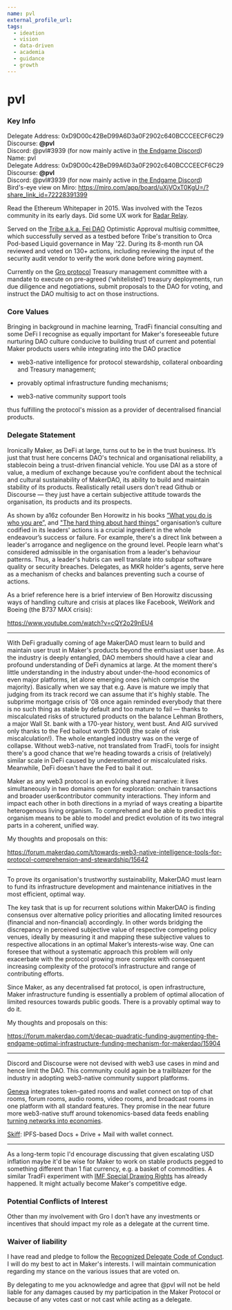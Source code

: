 ```yaml
---
name: pvl
external_profile_url:
tags:
  - ideation
  - vision
  - data-driven
  - academia
  - guidance
  - growth
---
```


# pvl

### Key Info

Delegate Address: 0xD9D00c42BeD99A6D3a0F2902c640BCCCEECF6C29  
Discourse: **@pvl**  
Discord: @pvl#3939 (for now mainly active in [the Endgame Discord](https://discord.gg/sYnXP2r5))  
Name: pvl  
Delegate Address: 0xD9D00c42BeD99A6D3a0F2902c640BCCCEECF6C29  
Discourse: **@pvl**  
Discord: @pvl#3939 (for now mainly active in [the Endgame Discord](https://discord.gg/sYnXP2r5))  
Bird's-eye view on Miro: https://miro.com/app/board/uXjVOxT0KgU=/?share_link_id=72228391399  

Read the Ethereum Whitepaper in 2015. Was involved with the Tezos community in its early days. Did some UX work for [Radar Relay](https://radar.tech).

Served on the [Tribe a.k.a. Fei DAO](https://docs.tribedao.xyz) Optimistic Approval multisig committee, which successfully served as a testbed before Tribe's transition to Orca Pod-based Liquid governance in May '22. During its 8-month run OA reviewed and voted on 130+ actions, including reviewing the input of the security audit vendor to verify the work done before wiring payment.

Currently on the [Gro protocol](https://www.gro.xyz/) Treasury management committee with a mandate to execute on pre-agreed (‘whitelisted’) treasury deployments, run due diligence and negotiations, submit proposals to the DAO for voting, and instruct the DAO multisig to act on those instructions.

### Core Values

Bringing in background in machine learning, TradFi financial consulting and some DeFi I recognise as equally important for Maker's foreseeable future nurturing DAO culture conducive to building trust of current and potential Maker products users while integrating into the DAO practice

* web3-native intelligence for protocol stewardship, collateral onboarding and Treasury management;

* provably optimal infrastructure funding mechanisms;

* web3-native community support tools

thus fulfilling the protocol's mission as a provider of decentralised financial products.

### Delegate Statement

Ironically Maker, as DeFi at large, turns out to be in the trust business. It’s just that trust here concerns DAO's technical and organisational reliability, a stablecoin being a trust-driven financial vehicle. You use DAI as a store of value, a medium of exchange because you’re confident about the technical and cultural sustainability of MakerDAO, its ability to build and maintain stability of its products. Realistically retail users don’t read Github or Discourse — they just have a certain subjective attitude towards the organisation, its products and its prospects.

As shown by a16z cofounder Ben Horowitz in his books  [“What you do is who you are”,](https://a16z.com/book/whatyoudo/) and ["The hard thing about hard things"](https://a16z.com/book/the-hard-thing-about-hard-things/) organisation’s culture codified in its leaders' actions is a crucial ingredient in the whole endeavour’s success or failure. For example, there's a direct link between a leader's arrogance and negligence on the ground level. People learn what's considered admissible in the organisation from a leader's behaviour patterns. Thus, a leader's hubris can well translate into subpar software quality or security breaches. Delegates, as MKR holder's agents, serve here as a mechanism of checks and balances preventing such a course of actions.

As a brief reference here is a brief interview of Ben Horowitz discussing ways of handling culture and crisis at places like Facebook, WeWork and Boeing (the B737 MAX crisis):

https://www.youtube.com/watch?v=cQY2o29nEU4

---

With DeFi gradually coming of age MakerDAO must learn to build and maintain user trust in Maker's products beyond the enthusiast user base. As the industry is deeply entangled, DAO members should have a clear and profound understanding of DeFi dynamics at large. At the moment there's little understanding in the industry about under-the-hood economics of even major platforms, let alone emerging ones (which comprise the majority). Basically when we say that e.g. Aave is mature we imply that judging from its track record we can assume that it's highly stable. The subprime mortgage crisis of '08 once again reminded everybody that there is no such thing as stable by default and too mature to fail — thanks to miscalculated risks of structured products on the balance Lehman Brothers, a major Wall St. bank with a 170-year history, went bust. And AIG survived only thanks to the Fed bailout worth $200B (the scale of risk miscalculation!). The whole entangled industry was on the verge of collapse. Without web3-native, not translated from TradFi, tools for insight there's a good chance that we're heading towards a crisis of (relatively) similar scale in DeFi caused by underestimated or miscalculated risks. Meanwhile, DeFi doesn't have the Fed to bail it out.

Maker as any web3 protocol is an evolving shared narrative: it lives simultaneously in two domains open for exploration: onchain transactions and broader user&contributor community interactions. They inform and impact each other in both directions in a myriad of ways creating a bipartite heterogenous living organism. To comprehend and be able to predict this organism means to be able to model and predict evolution of its two integral parts in a coherent, unified way.

My thoughts and proposals on this:

https://forum.makerdao.com/t/towards-web3-native-intelligence-tools-for-protocol-comprehension-and-stewardship/15642

---

To prove its organisation's trustworthy sustainability, MakerDAO must learn to fund its infrastructure development and maintenance initiatives in the most efficient, optimal way. 

The key task that is up for recurrent solutions within MakerDAO is finding consensus over alternative policy priorities and allocating limited resources (financial and non-financial) accordingly. In other words bridging the discrepancy in perceived subjective value of respective competing policy venues, ideally by measuring it and mapping these subjective values to respective allocations in an optimal Maker’s interests-wise way. One can foresee that without a systematic approach this problem will only exacerbate with the protocol growing more complex with consequent increasing complexity of the protocol’s infrastructure and range of contributing efforts.

Since Maker, as any decentralised fat protocol, is open infrastructure, Maker infrastructure funding is essentially a problem of optimal allocation of limited resources towards public goods. There is a provably optimal way to do it.

My thoughts and proposals on this:

https://forum.makerdao.com/t/decap-quadratic-funding-augmenting-the-endgame-optimal-infrastructure-funding-mechanism-for-makerdao/15904

---

Discord and Discourse were not devised with web3 use cases in mind and hence limit the DAO. This community could again be a trailblazer for the industry in adopting web3-native community support platforms.

[Geneva](https://geneva.com) integrates token-gated rooms and wallet connect on top of chat rooms, forum rooms, audio rooms, video rooms, and broadcast rooms in one platform with all standard features. They promise in the near future more web3-native stuff around tokenomics-based data feeds enabling [turning networks into economies](https://cdixon.mirror.xyz/977Uy2b3ZWCNjVdHxeaNC2ecYOUS3VPgS2_PwVddiQ0).

[Skiff](https://skiff.com/pages): IPFS-based Docs + Drive + Mail with wallet connect.

---

As a long-term topic I'd encourage discussing that given escalating USD inflation maybe it'd be wise for Maker to work on stable products pegged to something different than 1 fiat currency, e.g. a basket of commodities. A similar TradFi experiment with [IMF Special Drawing Rights](https://en.wikipedia.org/wiki/Special_drawing_rights) has already happened. It might actually become Maker's competitive edge.

### Potential Conflicts of Interest

Other than my involvement with Gro I don’t have any investments or incentives that should impact my role as a delegate at the current time.

### Waiver of liability

I have read and pledge to follow the [Recognized Delegate Code of Conduct](https://forum.makerdao.com/t/recognised-delegate-code-of-conduct/9384). I will do my best to act in Maker's interests. I will maintain communication regarding my stance on the various issues that are voted on.

By delegating to me you acknowledge and agree that @pvl will not be held liable for any damages caused by my participation in the Maker Protocol or because of any votes cast or not cast while acting as a delegate.
